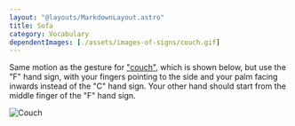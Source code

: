```yaml
---
layout: "@layouts/MarkdownLayout.astro"
title: Sofa
category: Vocabulary
dependentImages: [./assets/images-of-signs/couch.gif]
---
```


Same motion as the gesture for ["couch"](./couch),
which is shown below, but use the "F" hand sign,
with your fingers pointing to the side and
your palm facing inwards instead of the "C" hand sign.
Your other hand should start from the middle finger of the "F" hand sign.

![Couch](@signs/couch.gif)
